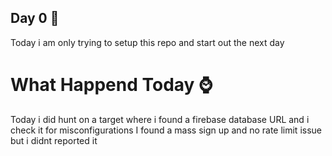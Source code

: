 ## Day 0 🌱

Today i am only trying to setup this repo and start out the next day


# What Happend Today ⌚
Today i did hunt on a target where i found a firebase database URL and i check it for misconfigurations
I found a mass sign up and no rate limit issue but i didnt reported it 
